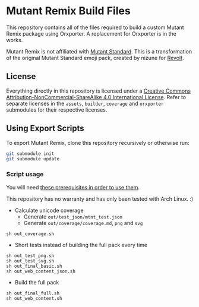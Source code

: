 # Mutant Remix Build Files

This repository contains all of the files required to build a custom Mutant Remix package using Orxporter. A replacement for Orxporter is in the works.

Mutant Remix is not affiliated with [Mutant Standard](https://mutant.tech/). This is a transformation of the original Mutant Standard emoji pack, created by nizune for [Revolt](https://revolt.chat/).

## License

Everything directly in this repository is licensed under a [Creative Commons Attribution-NonCommercial-ShareAlike 4.0 International License](https://creativecommons.org/licenses/by-nc-sa/4.0/). Refer to separate licenses in the `assets`, `builder`, `coverage` and `orxporter` submodules for their respective licenses.

## Using Export Scripts

To export Mutant Remix, clone this repository recursively or otherwise run:

```bash
git submodule init
git submodule update
```

### Script usage
You will need [these prerequisites in order to use them](https://gitlab.insrt.uk/revolt/mutant-remix/orxporter#prerequisites).

This repository has no warranty and has only been tested with Arch Linux. :)

- Calculate unicode coverage
    - Generate `out/test_json/mtnt_test.json`
    - Generate `out/coverage/coverage.md`, `png` and `svg`
```
sh out_coverage.sh
```

- Short tests instead of building the full pack every time
```
sh out_test_png.sh
sh out_test_svg.sh
sh out_final_basic.sh
sh out_web_content_json.sh
```

- Build the full pack
```
sh out_final_full.sh
sh out_web_content.sh
```
